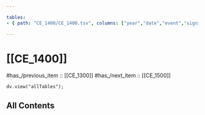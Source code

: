 ```yaml
---

tables:
- { path: "CE_1400/CE_1400.tsv", columns: ["year","date","event","significance"], headings:  } 

---
```


# [[CE_1400]] 

#has_/previous_item :: [[CE_1300]] 
#has_/next_item  :: [[CE_1500]] 


``` dataviewjs
dv.view("allTables");
```


## All Contents

```folderv
```




